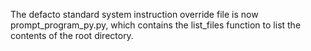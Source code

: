 The defacto standard system instruction override file is now prompt_program_py.py, which contains the list_files function to list the contents of the root directory.